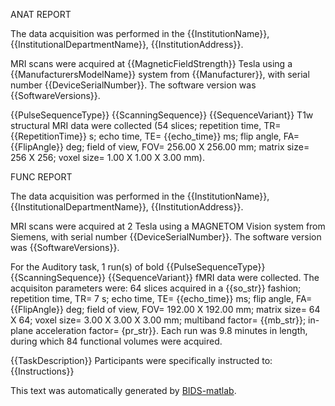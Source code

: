 ANAT REPORT

The data acquisition was performed in the {{InstitutionName}}, {{InstitutionalDepartmentName}},
{{InstitutionAddress}}.

MRI scans were acquired at {{MagneticFieldStrength}} Tesla using a {{ManufacturersModelName}}
system from {{Manufacturer}}, with serial number {{DeviceSerialNumber}}.
The software version was {{SoftwareVersions}}.

{{PulseSequenceType}} {{ScanningSequence}} {{SequenceVariant}} T1w structural MRI
data were collected (54 slices; repetition time, TR= {{RepetitionTime}} s; echo
time, TE= {{echo_time}} ms; flip angle, FA= {{FlipAngle}} deg; field of view,
FOV= 256.00 X 256.00 mm; matrix size= 256 X 256; voxel size= 1.00 X 1.00 X 3.00
mm).

FUNC REPORT

The data acquisition was performed in the {{InstitutionName}}, {{InstitutionalDepartmentName}},
{{InstitutionAddress}}.

MRI scans were acquired at 2 Tesla using a MAGNETOM Vision system from Siemens,
with serial number {{DeviceSerialNumber}}. The software version was {{SoftwareVersions}}.

For the Auditory task, 1 run(s) of bold {{PulseSequenceType}} {{ScanningSequence}}
{{SequenceVariant}} fMRI data were collected. The acquisiton parameters were:
64 slices acquired in a {{so_str}} fashion; repetition time, TR= 7 s; echo time,
TE= {{echo_time}} ms; flip angle, FA= {{FlipAngle}} deg; field of view, FOV= 192.00
X 192.00 mm; matrix size= 64 X 64; voxel size= 3.00 X 3.00 X 3.00 mm; multiband
factor= {{mb_str}}; in-plane acceleration factor= {pr_str}}. Each run was
9.8 minutes in length, during which 84 functional volumes were acquired.

{{TaskDescription}} Participants were specifically instructed to: {{Instructions}}

This text was automatically generated by [BIDS-matlab](https://github.com/bids-standard/bids-matlab).
